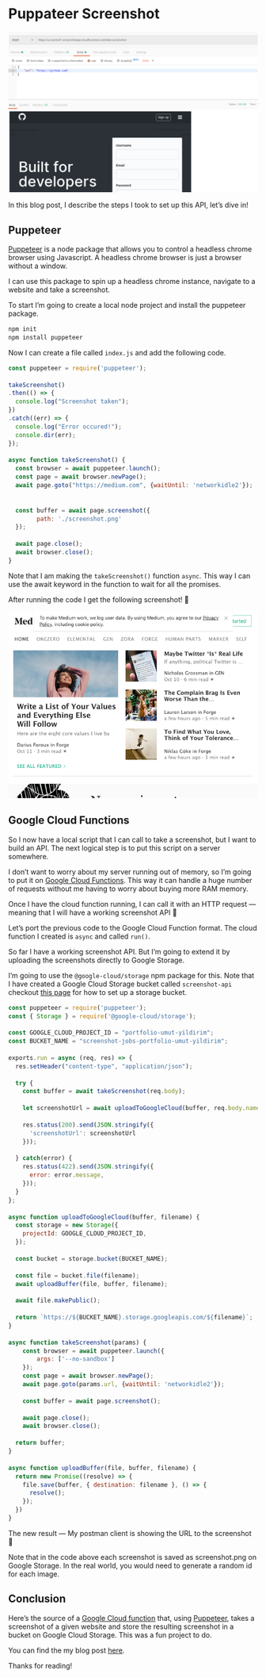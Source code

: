 # Puppateer Screenshot

![Website Screenshot API](./images/website-screenshot-api.png)

In this blog post, I describe the steps I took to set up this API, let’s dive in!

## Puppeteer
[Puppeteer](https://developers.google.com/web/tools/puppeteer) is a node package that allows you to control a headless chrome browser using Javascript. A headless chrome browser is just a browser without a window.

I can use this package to spin up a headless chrome instance, navigate to a website and take a screenshot.

To start I’m going to create a local node project and install the puppeteer package.

```bash
npm init
npm install puppeteer
```

Now I can create a file called `index.js` and add the following code.

```js
const puppeteer = require('puppeteer');

takeScreenshot()
.then(() => {
  console.log("Screenshot taken");
})
.catch((err) => {
  console.log("Error occured!");
  console.dir(err);
});

async function takeScreenshot() {
  const browser = await puppeteer.launch();
  const page = await browser.newPage();
  await page.goto("https://medium.com", {waitUntil: 'networkidle2'});


  const buffer = await page.screenshot({
		path: './screenshot.png'
  });

  await page.close();
  await browser.close();
}
```

Note that I am making the `takeScreenshot()` function `async`. This way I can use the await keyword in the function to wait for all the promises.

After running the code I get the following screenshot! 🎉

![Screenshot of Medium](./images/medium-screenshot.png)

## Google Cloud Functions
So I now have a local script that I can call to take a screenshot, but I want to build an API. The next logical step is to put this script on a server somewhere.

I don’t want to worry about my server running out of memory, so I’m going to put it on [Google Cloud Functions](https://cloud.google.com/functions/). This way it can handle a huge number of requests without me having to worry about buying more RAM memory.

Once I have the cloud function running, I can call it with an HTTP request — meaning that I will have a working screenshot API 🚀

Let’s port the previous code to the Google Cloud Function format. The cloud function I created is `async` and called `run()`.

So far I have a working screenshot API. But I’m going to extend it by uploading the screenshots directly to Google Storage.

I’m going to use the `@google-cloud/storage` npm package for this.
Note that I have created a Google Cloud Storage bucket called `screenshot-api` checkout [this page](https://cloud.google.com/storage/docs/quickstart-console) for how to set up a storage bucket.

```js
const puppeteer = require('puppeteer');
const { Storage } = require('@google-cloud/storage');

const GOOGLE_CLOUD_PROJECT_ID = "portfolio-umut-yildirim";
const BUCKET_NAME = "screenshot-jobs-portfolio-umut-yildirim";

exports.run = async (req, res) => {
  res.setHeader("content-type", "application/json");
  
  try {
    const buffer = await takeScreenshot(req.body);
    
    let screenshotUrl = await uploadToGoogleCloud(buffer, req.body.name+".png");
    
    res.status(200).send(JSON.stringify({
      'screenshotUrl': screenshotUrl
    }));
    
  } catch(error) {
    res.status(422).send(JSON.stringify({
      error: error.message,
    }));
  }
};

async function uploadToGoogleCloud(buffer, filename) {
  const storage = new Storage({
    projectId: GOOGLE_CLOUD_PROJECT_ID,
  });

  const bucket = storage.bucket(BUCKET_NAME);

  const file = bucket.file(filename);
  await uploadBuffer(file, buffer, filename);
  
  await file.makePublic();

  return `https://${BUCKET_NAME}.storage.googleapis.com/${filename}`;
}

async function takeScreenshot(params) {
	const browser = await puppeteer.launch({
		args: ['--no-sandbox']
	});
	const page = await browser.newPage();
	await page.goto(params.url, {waitUntil: 'networkidle2'});

	const buffer = await page.screenshot();

	await page.close();
	await browser.close();
  
  return buffer;
}

async function uploadBuffer(file, buffer, filename) {
  return new Promise((resolve) => {
    file.save(buffer, { destination: filename }, () => {
      resolve();
    });
  })
}
```
The new result — My postman client is showing the URL to the screenshot 🚀

Note that in the code above each screenshot is saved as screenshot.png on Google Storage. In the real world, you would need to generate a random id for each image.

## Conclusion
Here’s the source of a [Google Cloud function](https://cloud.google.com/functions/) that, using [Puppeteer](https://pptr.dev/), takes a screenshot of a given website and store the resulting screenshot in a bucket on Google Cloud Storage.
This was a fun project to do. 

You can find the my blog post [here](https://portfolio-umut-yildirim.web.app/blog/building-a-website-screenshot-api-with-puppeteer-and-google-cloud-functions). 

Thanks for reading!